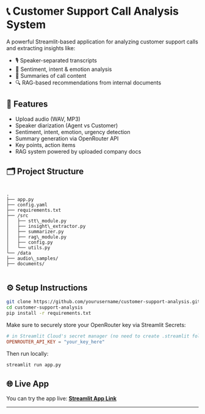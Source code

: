 # 📞 Customer Support Call Analysis System

A powerful Streamlit-based application for analyzing customer support calls and extracting insights like:

- 🎙️ Speaker-separated transcripts  
- 🧠 Sentiment, intent & emotion analysis  
- 📝 Summaries of call content  
- 🔍 RAG-based recommendations from internal documents

## 🚀 Features

- Upload audio (WAV, MP3)
- Speaker diarization (Agent vs Customer)
- Sentiment, intent, emotion, urgency detection
- Summary generation via OpenRouter API
- Key points, action items
- RAG system powered by uploaded company docs

## 🗂️ Project Structure

```

.
├── app.py
├── config.yaml
├── requirements.txt
├── /src
│   ├── stt\_module.py
│   ├── insight\_extractor.py
│   ├── summarizer.py
│   ├── rag\_module.py
│   ├── config.py
│   └── utils.py
└── /data
├── audio\_samples/
├── documents/


````

## ⚙️ Setup Instructions

```bash
git clone https://github.com/yourusername/customer-support-analysis.git
cd customer-support-analysis
pip install -r requirements.txt
````

Make sure to securely store your OpenRouter key via Streamlit Secrets:

```toml
# in Streamlit Cloud's secret manager (no need to create .streamlit folder)
OPENROUTER_API_KEY = "your_key_here"
```

Then run locally:

```bash
streamlit run app.py
```

## 🌐 Live App

You can try the app live:
**[Streamlit App Link](https://your-deployed-app-url.streamlit.app)**

---

